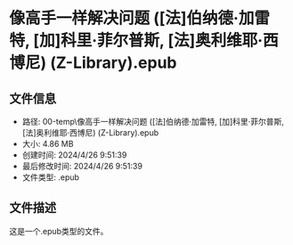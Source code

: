 ﻿# 像高手一样解决问题 ([法]伯纳德·加雷特, [加]科里·菲尔普斯, [法]奥利维耶·西博尼) (Z-Library).epub

## 文件信息
- 路径: 00-temp\像高手一样解决问题 ([法]伯纳德·加雷特, [加]科里·菲尔普斯, [法]奥利维耶·西博尼) (Z-Library).epub
- 大小: 4.86 MB
- 创建时间: 2024/4/26 9:51:39
- 最后修改时间: 2024/4/26 9:51:39
- 文件类型: .epub

## 文件描述
这是一个.epub类型的文件。

